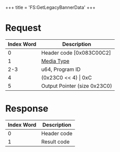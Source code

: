 +++
title = 'FS:GetLegacyBannerData'
+++

# Request

| Index Word | Description                                            |
|------------|--------------------------------------------------------|
| 0          | Header code \[0x083C00C2\]                             |
| 1          | [Media Type](Filesystem_services#MediaType "wikilink") |
| 2-3        | u64, Program ID                                        |
| 4          | (0x23C0 \<\< 4) \| 0xC                                 |
| 5          | Output Pointer (size 0x23C0)                           |

# Response

| Index Word | Description |
|------------|-------------|
| 0          | Header code |
| 1          | Result code |